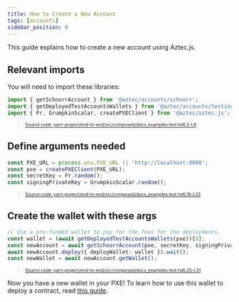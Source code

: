 ```yaml
---
title: How to Create a New Account
tags: [accounts]
sidebar_position: 0
---
```


This guide explains how to create a new account using Aztec.js.

## Relevant imports

You will need to import these libraries:

```typescript title="create_account_imports" showLineNumbers 
import { getSchnorrAccount } from '@aztec/accounts/schnorr';
import { getDeployedTestAccountsWallets } from '@aztec/accounts/testing';
import { Fr, GrumpkinScalar, createPXEClient } from '@aztec/aztec.js';
```
> <sup><sub><a href="https://github.com/AztecProtocol/aztec-packages/blob/v0.85.0-alpha-testnet.0/yarn-project/end-to-end/src/composed/docs_examples.test.ts#L2-L6" target="_blank" rel="noopener noreferrer">Source code: yarn-project/end-to-end/src/composed/docs_examples.test.ts#L2-L6</a></sub></sup>


## Define arguments needed

```typescript title="define_account_vars" showLineNumbers 
const PXE_URL = process.env.PXE_URL || 'http://localhost:8080';
const pxe = createPXEClient(PXE_URL);
const secretKey = Fr.random();
const signingPrivateKey = GrumpkinScalar.random();
```
> <sup><sub><a href="https://github.com/AztecProtocol/aztec-packages/blob/v0.85.0-alpha-testnet.0/yarn-project/end-to-end/src/composed/docs_examples.test.ts#L18-L23" target="_blank" rel="noopener noreferrer">Source code: yarn-project/end-to-end/src/composed/docs_examples.test.ts#L18-L23</a></sub></sup>


## Create the wallet with these args

```typescript title="create_wallet" showLineNumbers 
// Use a pre-funded wallet to pay for the fees for the deployments.
const wallet = (await getDeployedTestAccountsWallets(pxe))[0];
const newAccount = await getSchnorrAccount(pxe, secretKey, signingPrivateKey);
await newAccount.deploy({ deployWallet: wallet }).wait();
const newWallet = await newAccount.getWallet();
```
> <sup><sub><a href="https://github.com/AztecProtocol/aztec-packages/blob/v0.85.0-alpha-testnet.0/yarn-project/end-to-end/src/composed/docs_examples.test.ts#L25-L31" target="_blank" rel="noopener noreferrer">Source code: yarn-project/end-to-end/src/composed/docs_examples.test.ts#L25-L31</a></sub></sup>


Now you have a new wallet in your PXE! To learn how to use this wallet to deploy a contract, read [this guide](./deploy_contract.md).
